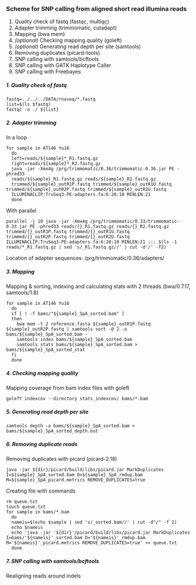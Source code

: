 ### Scheme for SNP calling from aligned short read illumina reads


1. Quality check of fastq (fastqc, multiqc)
2. Adapter trimming (trimmomatic, cutadapt)
3. Mapping (bwa mem)
4. *(optional)* Checking mapping quality (goleft)
5. *(optional)* Generating read depth per site (samtools)
6. Removing duplicates (picard-tools)
7. SNP calling with samtools/bcftools
8. SNP calling with GATK Haplotype Caller
9. SNP calling with Freebayes



##### 1. Quality check of fastq 

```
fastq=../../../DATA/rnaseq/*.fastq
list=$(ls $fastq)
fastqc -o ./ ${list}
```

##### 2. Adapter trimming


In a loop
```
for sample in AT146 Yu16
  do
  left=reads/${sample}*_R1.fastq.gz
  right=reads/${sample}*_R2.fastq.gz
  java -jar -Xmx4g /prg/trimmomatic/0.36/trimmomatic-0.36.jar PE -phred33
  reads/${sample}_R1.fastq.gz reads/${sample}_R2.fastq.gz 
  trimmed/${sample}_outR1P.fastq trimmed/${sample}_outR1U.fastq trimmed/${sample}_outR2P.fastq trimmed/${sample}_outR2U.fastq 
  ILLUMINACLIP:TruSeq3-PE-adapters.fa:6:20:10 MINLEN:21
  done
```

With parallel
```
parallel -j 10 java -jar -Xmx4g /prg/trimmomatic/0.33/trimmomatic-0.33.jar PE -phred33 reads/{}_R1.fastq.gz reads/{}_R2.fastq.gz 
trimmed/{}_outR1P.fastq trimmed/{}_outR1U.fastq trimmed/{}_outR2P.fastq trimmed/{}_outR2U.fastq 
ILLUMINACLIP:TruSeq3-PE-adapters.fa:6:20:10 MINLEN:21 ::: $(ls -1 reads/*_R1.fastq.gz | sed 's/_R1.fastq.gz//' | cut -d'/' -f2)
```

Location of adapter sequences: /prg/trimmomatic/0.36/adapters/


##### 3. Mapping

Mapping & sorting, indexing and calculating stats with 2 threads (bwa/0.7.17, samtools/1.8)
```
for sample in AT146 Yu16
  do
  if [ ! -f bams/"${sample}_SpA_sorted.bam" ]
  then
    bwa mem -t 2 reference.fasta ${sample}_outR1P.fastq ${sample}_outR2P.fastq | samtools sort -@ 2 -o bams/${sample}_SpA_sorted.bam -
    samtools index bams/${sample}_SpA_sorted.bam
    samtools stats bams/${sample}_SpA_sorted.bam > bams/${sample}_SpA_sorted_stat
  fi
  done

```


##### 4. Checking mapping quality

Mapping coverage from bam index files with goleft
```
goleft indexcov --directory stats_indexcov/ bams/*.bam
```

##### 5. Generating read depth per site

```
samtools depth -a bams/${sample}_SpA_sorted.bam > bams/${sample}_SpA_sorted_depth.out
```

##### 6. Removing duplicate reads


Removing duplicates with picard (picard-2.18)
```
java -jar ${dir}/picard/build/libs/picard.jar MarkDuplicates I=${sample}_SpA_sorted.bam O=${sample}_SpA_rmdup.bam M=${sample}_SpA_picard.metrics REMOVE_DUPLICATES=true
```

Creating file with commands
```
rm queue.txt
touch queue.txt
for sample in bams/*.bam
  do
  nameis=$(echo $sample | sed 's/_sorted.bam//' | cut -d"/" -f 2)
  echo $nameis
  echo 'java -jar '${dir}'/picard/build/libs/picard.jar MarkDuplicates I=bams/'${nameis}'_sorted.bam O='${nameis}'_rmdup.bam M='${nameis}'_picard.metrics REMOVE_DUPLICATES=true' >> queue.txt
  done
```

##### 7. SNP calling with samtools/bcftools

Realigning reads around indels

